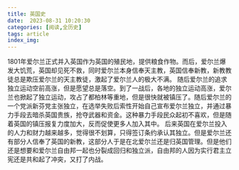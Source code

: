 ```yaml
---
title: 英国史
date:  2023-08-31 10:20:30
categories: [阅读,全历史]
tags: article
index_img: 
---
```

1801年爱尔兰正式并入英国作为英国的殖民地，提供粮食作物。而后，爱尔兰爆发大饥荒，英国却见死不救，同时爱尔兰本身信奉天主教，英国信奉新教，新教教徒总是欺压爱尔兰的天主教徒，激起了爱尔兰人的极大不满。
随后爱尔兰的追求独立运动空前高涨，但是愿望总是落空。到了一战后，各地的独立运动高涨，爱尔兰也掀起了独立运动，攻占了都柏林等重地，但是很快就被镇压了。随后爱尔兰的一个党派新芬党主张独立，在选举失败后索性开始自己宣布爱尔兰独立，并通过暴力手段去暗杀英国贵族，抢夺武器和资金。这种暴力手段民众起初不喜欢，但是随着英国的镇压报复力度加大，反而促使更多人加入其中。
后来英国在爱尔兰投入的人力和财力越来越多，觉得很不划算，只得签订条约承认其独立。但是爱尔兰还有部分人信奉了英国的新教，这部分人于是在北爱尔兰还是归英国管理。但是他们还是想要和爱尔兰自由邦一起也分裂成回归和独立派，自由邦的人因为实行君主立宪还是共和起了冲突，又打了内战。
